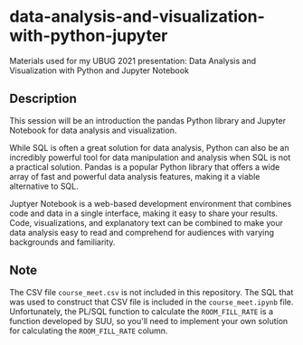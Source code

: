 # data-analysis-and-visualization-with-python-jupyter
Materials used for my UBUG 2021 presentation: Data Analysis and Visualization with Python and Jupyter Notebook

## Description
This session will be an introduction the pandas Python library and Jupyter Notebook for data analysis and visualization.

While SQL is often a great solution for data analysis, Python can also be an incredibly powerful tool for data manipulation and analysis when SQL is not a practical solution. Pandas is a popular Python library that offers a wide array of fast and powerful data analysis features, making it a viable alternative to SQL.

Juptyer Notebook is a web-based development environment that combines code and data in a single interface, making it easy to share your results. Code, visualizations, and explanatory text can be combined to make your data analysis easy to read and comprehend for audiences with varying backgrounds and familiarity.

## Note
The CSV file `course_meet.csv` is not included in this repository. The SQL that was used to construct that CSV file is included in the `course_meet.ipynb` file. Unfortunately, the PL/SQL function to calculate the `ROOM_FILL_RATE` is a function developed by SUU, so you'll need to implement your own solution for calculating the `ROOM_FILL_RATE` column.
